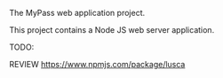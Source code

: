The MyPass web application project.

This project contains a Node JS web server application.

TODO:

REVIEW https://www.npmjs.com/package/lusca
